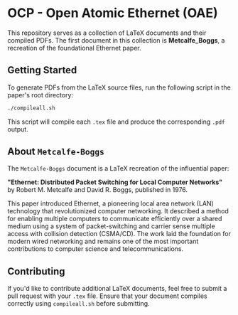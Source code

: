 # OCP - Open Atomic Ethernet (OAE)

This repository serves as a collection of LaTeX documents and their compiled PDFs. The first document in this collection is **Metcalfe_Boggs**, a recreation of the foundational Ethernet paper.

## Getting Started

To generate PDFs from the LaTeX source files, run the following script in the paper's root directory:

```sh
./compileall.sh
```

This script will compile each `.tex` file and produce the corresponding `.pdf` output.

## About `Metcalfe-Boggs`

The `Metcalfe-Boggs` document is a LaTeX recreation of the influential paper:

**"Ethernet: Distributed Packet Switching for Local Computer Networks"** by Robert M. Metcalfe and David R. Boggs, published in 1976.

This paper introduced Ethernet, a pioneering local area network (LAN) technology that revolutionized computer networking. It described a method for enabling multiple computers to communicate efficiently over a shared medium using a system of packet-switching and carrier sense multiple access with collision detection (CSMA/CD). The work laid the foundation for modern wired networking and remains one of the most important contributions to computer science and telecommunications.

## Contributing

If you'd like to contribute additional LaTeX documents, feel free to submit a pull request with your `.tex` file. Ensure that your document compiles correctly using `compileall.sh` before submitting.


